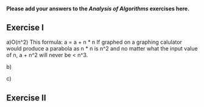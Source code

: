 #### Please add your answers to the ***Analysis of  Algorithms*** exercises here.

## Exercise I

a)O(n^2)
This formula: a = a + n * n
If graphed on a graphing calulator would produce a parabola as n * n is n^2
and no matter what the input value of n, a + n^2 will never be < n^3.

b)


c)

## Exercise II


